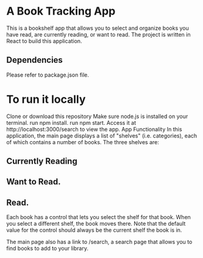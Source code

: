 # A Book Tracking App
This is a bookshelf app that allows you to select and organize books you have read, are currently reading, or want to read. The project is written in React to build this application.

## Dependencies
Please refer to package.json file.

# To run it locally
Clone or download this repository
Make sure node.js is installed on your terminal.
run npm install.
run npm start.
Access it at http://localhost:3000/search to view the app.
App Functionality
In this application, the main page displays a list of "shelves" (i.e. categories), each of which contains a number of books. The three shelves are:

## Currently Reading
## Want to Read.
## Read.
Each book has a control that lets you select the shelf for that book. When you select a different shelf, the book moves there. Note that the default value for the control should always be the current shelf the book is in.

The main page also has a link to /search, a search page that allows you to find books to add to your library.
